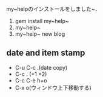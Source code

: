 my~helpのインストールをしました~．

1.  gem install my~help~
2.  my~help~
3.  my~help~ new blog

date and item stamp
-------------------

-   C-u C-c .(date copy)
-   C-c . (+1 +2)
-   C-c C-e h+o
-   C-x o(ウィンドウ上下移動する)

